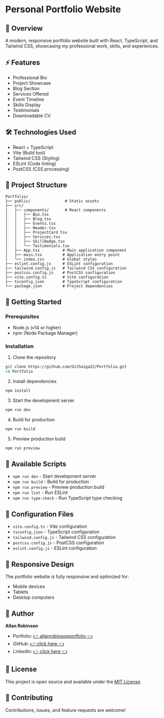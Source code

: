 # Personal Portfolio Website

## 🚀 Overview
A modern, responsive portfolio website built with React, TypeScript, and Tailwind CSS, showcasing my professional work, skills, and experiences.

## ⚡ Features
- Professional Bio
- Project Showcase
- Blog Section
- Services Offered
- Event Timeline
- Skills Display
- Testimonials
- Downloadable CV

## 🛠️ Technologies Used
- React + TypeScript
- Vite (Build tool)
- Tailwind CSS (Styling)
- ESLint (Code linting)
- PostCSS (CSS processing)

## 📁 Project Structure
```
Portfolio/
├── public/               # Static assets
├── src/
│   ├── components/       # React components
│   │   ├── Bio.tsx
│   │   ├── Blog.tsx
│   │   ├── Events.tsx
│   │   ├── Header.tsx
│   │   ├── ProjectCard.tsx
│   │   ├── Services.tsx
│   │   ├── SkillBadge.tsx
│   │   └── Testimonials.tsx
│   ├── App.tsx          # Main application component
│   ├── main.tsx         # Application entry point
│   └── index.css        # Global styles
├── eslint.config.js     # ESLint configuration
├── tailwind.config.js   # Tailwind CSS configuration
├── postcss.config.js    # PostCSS configuration
├── vite.config.ts       # Vite configuration
├── tsconfig.json        # TypeScript configuration
└── package.json         # Project dependencies
```

## 🚀 Getting Started

### Prerequisites
- Node.js (v14 or higher)
- npm (Node Package Manager)

### Installation

1. Clone the repository
```bash
git clone https://github.com/Githaiga22/Portfolio.git
cd Portfolio
```

2. Install dependencies
```bash
npm install
```

3. Start the development server
```bash
npm run dev
```

4. Build for production
```bash
npm run build
```

5. Preview production build
```bash
npm run preview
```

## 📝 Available Scripts
- `npm run dev` - Start development server
- `npm run build` - Build for production
- `npm run preview` - Preview production build
- `npm run lint` - Run ESLint
- `npm run type-check` - Run TypeScript type checking

## 🔧 Configuration Files
- `vite.config.ts` - Vite configuration
- `tsconfig.json` - TypeScript configuration
- `tailwind.config.js` - Tailwind CSS configuration
- `postcss.config.js` - PostCSS configuration
- `eslint.config.js` - ESLint configuration

## 📱 Responsive Design
The portfolio website is fully responsive and optimized for:
- Mobile devices
- Tablets
- Desktop computers

## 👤 Author
**Allan Robinson**
- Portfolio: [👉 allanrobinsonportfolio 👈](https://allanrobinsonportfolio.onrender.com/)
- GitHub: [👉 click here 👈](https://github.com/Githaiga22)
- LinkedIn: [👉 click here 👈](https://www.linkedin.com/in/allan-robinson-3b54511a4/)

## 📄 License
This project is open source and available under the [MIT License](LICENSE).

## 🤝 Contributing
Contributions, issues, and feature requests are welcome!


